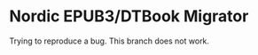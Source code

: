 Nordic EPUB3/DTBook Migrator
============================

Trying to reproduce a bug. This branch does not work.

